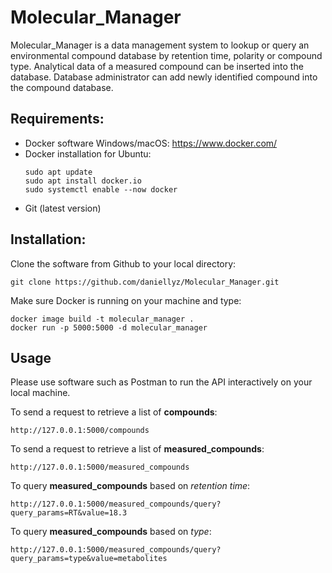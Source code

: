 # Molecular_Manager

Molecular_Manager is a data management system to lookup or query an environmental compound database by retention time, polarity or compound type.
Analytical data of a measured compound can be inserted into the database. Database administrator can add newly identified compound into the compound database.

## Requirements:

* Docker software Windows/macOS: https://www.docker.com/
* Docker installation for Ubuntu:
  ```
  sudo apt update
  sudo apt install docker.io
  sudo systemctl enable --now docker
  ```
* Git (latest version)
  
## Installation:

Clone the software from Github to your local directory:
```
git clone https://github.com/daniellyz/Molecular_Manager.git
```

Make sure Docker is running on your machine and type:

```
docker image build -t molecular_manager .
docker run -p 5000:5000 -d molecular_manager
```

## Usage

Please use software such as Postman to run the API interactively on your local machine.

To send a request to retrieve a list of **compounds**:
```
http://127.0.0.1:5000/compounds
```
To send a request to retrieve a list of **measured_compounds**:
```
http://127.0.0.1:5000/measured_compounds
```
To query **measured_compounds** based on *retention time*:
```
http://127.0.0.1:5000/measured_compounds/query?query_params=RT&value=18.3
```
To query **measured_compounds** based on *type*:
```
http://127.0.0.1:5000/measured_compounds/query?query_params=type&value=metabolites
```
